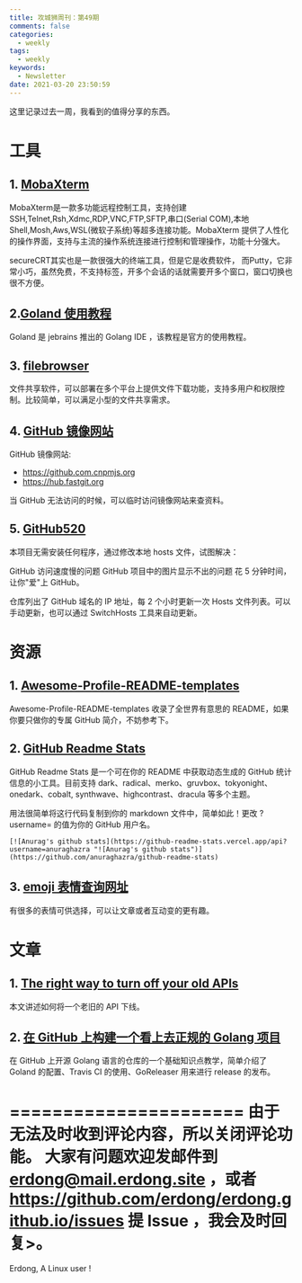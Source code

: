 ```yaml
---
title: 攻城狮周刊：第49期
comments: false
categories:
  - weekly
tags:
  - weekly
keywords:
  - Newsletter
date: 2021-03-20 23:50:59
---
```



这里记录过去一周，我看到的值得分享的东西。
<!--more-->

# 工具

## 1. [MobaXterm](https://mobaxterm.mobatek.net/)
MobaXterm是一款多功能远程控制工具，支持创建SSH,Telnet,Rsh,Xdmc,RDP,VNC,FTP,SFTP,串口(Serial COM),本地Shell,Mosh,Aws,WSL(微软子系统)等超多连接功能。MobaXterm 提供了人性化的操作界面，支持与主流的操作系统连接进行控制和管理操作，功能十分强大。

secureCRT其实也是一款很强大的终端工具，但是它是收费软件，
而Putty，它非常小巧，虽然免费，不支持标签，开多个会话的话就需要开多个窗口，窗口切换也很不方便。

## 2.[Goland 使用教程](https://www.jetbrains.com/help/go/2020.3/quick-start-guide-goland.html)

Goland 是 jebrains 推出的 Golang IDE ，该教程是官方的使用教程。

## 3. [filebrowser](https://filebrowser.org/)
文件共享软件，可以部署在多个平台上提供文件下载功能，支持多用户和权限控制。比较简单，可以满足小型的文件共享需求。

## 4. [GitHub 镜像网站]()

GitHub 镜像网站:

* https://github.com.cnpmjs.org
* https://hub.fastgit.org

当 GitHub 无法访问的时候，可以临时访问镜像网站来查资料。

## 5. [GitHub520](https://github.com/521xueweihan/GitHub520)
本项目无需安装任何程序，通过修改本地 hosts 文件，试图解决：

GitHub 访问速度慢的问题
GitHub 项目中的图片显示不出的问题
花 5 分钟时间，让你"爱"上 GitHub。

仓库列出了 GitHub 域名的 IP 地址，每 2 个小时更新一次 Hosts 文件列表。可以手动更新，也可以通过 SwitchHosts 工具来自动更新。
# 资源

## 1. [Awesome-Profile-README-templates](https://github.com/kautukkundan/Awesome-Profile-README-templates)

Awesome-Profile-README-templates 收录了全世界有意思的 README，如果你要只做你的专属 GitHub 简介，不妨参考下。

## 2. [GitHub Readme Stats](https://github.com/anuraghazra/github-readme-stats)

GitHub Readme Stats 是一个可在你的 README 中获取动态生成的 GitHub 统计信息的小工具。目前支持 dark、radical、merko、gruvbox、tokyonight、onedark、cobalt, synthwave、highcontrast、dracula 等多个主题。

用法很简单将这行代码复制到你的 markdown 文件中，简单如此！更改 ?username= 的值为你的 GitHub 用户名。

```
[![Anurag's github stats](https://github-readme-stats.vercel.app/api?username=anuraghazra "![Anurag's github stats")](https://github.com/anuraghazra/github-readme-stats)
```

## 3. [emoji 表情查询网址](https://www.emojiall.com/en/zh)
有很多的表情可供选择，可以让文章或者互动变的更有趣。

# 文章

## 1. [The right way to turn off your old APIs](https://httptoolkit.tech/blog/how-to-turn-off-your-old-apis/)

本文讲述如何将一个老旧的 API 下线。

## 2. [在 GitHub 上构建一个看上去正规的 Golang 项目](https://developer.aliyun.com/article/710165)

在 GitHub 上开源 Golang 语言的仓库的一个基础知识点教学，简单介绍了 Goland 的配置、Travis CI 的使用、GoReleaser 用来进行 release 的发布。






======================
由于无法及时收到评论内容，所以关闭评论功能。
大家有问题欢迎发邮件到 erdong@mail.erdong.site ，或者 https://github.com/erdong/erdong.github.io/issues 提 Issue ，我会及时回复>。
======================
Erdong, A Linux user !
